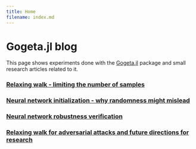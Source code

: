 ```yaml
---
title: Home
filename: index.md
--- 
```


# Gogeta.jl blog

This page shows experiments done with the [Gogeta.jl](https://github.com/gamma-opt/Gogeta.jl) package and small research articles related to it.

### [Relaxing walk - limiting the number of samples](relaxing-walk.md)

### [Neural network initialization - why randomness might mislead](nn-initialization.md)

### [Neural network robustness verification](nn-robustness.md)

### [Relaxing walk for adversarial attacks and future directions for research](adv-attacks.md)